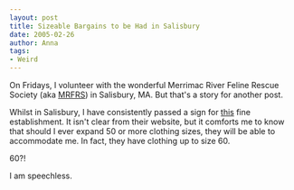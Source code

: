 ```yaml
---
layout: post
title: Sizeable Bargains to be Had in Salisbury
date: 2005-02-26
author: Anna
tags:
- Weird
---
```


On Fridays, I volunteer with the wonderful Merrimac River Feline Rescue Society (aka <a href="http://www.mrfrs.org/">MRFRS</a>) in Salisbury, MA. But that's a story for another post.

Whilst in Salisbury, I have consistently passed a sign for <a href="http://www.arlenesofsalisbury.com/index.htm">this</a> fine establishment. It isn't clear from their website, but it comforts me to know that should I ever expand 50 or more clothing sizes, they will be able to accommodate me. In fact, they have clothing up to size 60.

60?!

I am speechless.